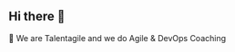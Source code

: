 ## Hi there 👋

🙋‍ We are Talentagile and we do Agile & DevOps Coaching

<!-- ![image](https://user-images.githubusercontent.com/70886462/213666795-7b1c2038-2deb-4a70-86fb-9b77dab3b894.png) -->

<!--

**Here are some ideas to get you started:**

🙋‍♀️ A short introduction - what is your organization all about?
🌈 Contribution guidelines - how can the community get involved?
👩‍💻 Useful resources - where can the community find your docs? Is there anything else the community should know?
🍿 Fun facts - what does your team eat for breakfast?
🧙 Remember, you can do mighty things with the power of [Markdown](https://docs.github.com/github/writing-on-github/getting-started-with-writing-and-formatting-on-github/basic-writing-and-formatting-syntax)
-->
